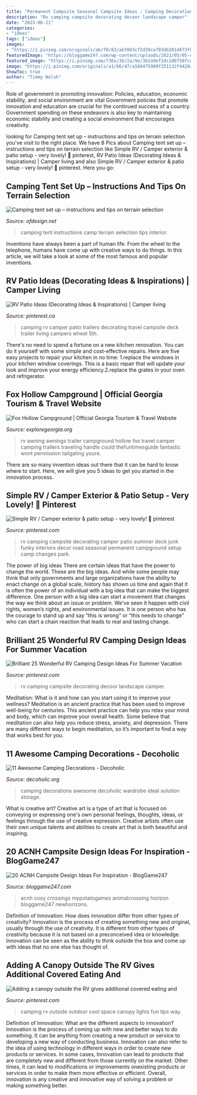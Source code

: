 ```yaml
---
title: "Permanent Campsite Seasonal Campsite Ideas : Camping Decorations Awesome Decoholic Wardrobe Ideal Solution Storage"
description: "Rv camping campsite decorating decoor landscape camper"
date: "2023-06-21"
categories:
- "ideas"
tags: ["ideas"]
images:
- "https://i.pinimg.com/originals/ab/f0/83/abf083cf2d39ce703db201d873f00032.jpg"
featuredImage: "https://bloggame247.com/wp-content/uploads/2021/05/05-cozy-campsite-idea-acnh.jpg"
featured_image: "https://i.pinimg.com/736x/3b/2a/9e/3b2a9ef2dc2d6f56fcddc74260fb4442--rv-camping-camping-ideas.jpg"
image: "https://i.pinimg.com/originals/a1/66/47/a166475989f251132f4428abaab76af2.jpg"
ShowToc: true
author: "Timmy Walsh"
---
```



Role of government in promoting innovation: Policies, education, economic stability, and social environment are vital
Government policies that promote innovation and education are crucial for the continued success of a country. Government spending on these endeavors is also key to maintaining economic stability and creating a social environment that encourages creativity.

	

		
looking for Camping tent set up – instructions and tips on terrain selection you've visit to the right place. We have 8 Pics about Camping tent set up – instructions and tips on terrain selection like Simple RV / Camper exterior &amp; patio setup - very lovely! 👑 pinterest, RV Patio Ideas (Decorating Ideas &amp; Inspirations) | Camper living and also Simple RV / Camper exterior &amp; patio setup - very lovely! 👑 pinterest. Here you go:
		
    
## Camping Tent Set Up – Instructions And Tips On Terrain Selection

<img loading=lazy src="https://www.ofdesign.net/wp-content/uploads/images/camping-tent-set-up-instructions-and-tips-on-terrain-selection-0-2036627042.jpg" onerror="this.onerror=null;this.src='https://tse3.mm.bing.net/th?id=OIP.FyF-unAmt9H737um6qJWagHaFa&amp;pid=15.1';" alt="Camping tent set up – instructions and tips on terrain selection">

_Source: ofdesign.net_

>camping tent instructions camp terrain selection tips interior. 

	

Inventions have always been a part of human life. From the wheel to the telephone, humans have come up with creative ways to do things. In this article, we will take a look at some of the most famous and popular inventions.

    
## RV Patio Ideas (Decorating Ideas &amp; Inspirations) | Camper Living

<img loading=lazy src="https://i.pinimg.com/originals/fc/1d/0e/fc1d0eaeb799aa3ef4eedce73dd2216f.jpg" onerror="this.onerror=null;this.src='https://tse2.mm.bing.net/th?id=OIP.NY3gPKYkYSMAZSdkwIxacAHaJ4&amp;pid=15.1';" alt="RV Patio Ideas (Decorating Ideas &amp; Inspirations) | Camper living">

_Source: pinterest.ca_

>camping rv camper patio trailers decorating travel campsite deck trailer living campers wheel 5th. 

	

There's no need to spend a fortune on a new kitchen renovation. You can do it yourself with some simple and cost-effective repairs. Here are five easy projects to repair your kitchen in no time: 1.replace the windows in your kitchen window coverings. This is a basic repair that will update your look and improve your energy efficiency.2.replace the grates in your oven and refrigerator.

    
## Fox Hollow Campground | Official Georgia Tourism &amp; Travel Website

<img loading=lazy src="https://www.exploregeorgia.org/sites/default/files/styles/listing_slideshow/public/listing_images/profile/1427/20876-17738.jpg?itok=bYvTNlv3" onerror="this.onerror=null;this.src='https://tse1.mm.bing.net/th?id=OIP.9nPRlKeG_JnaaMjYuZqtOQHaFj&amp;pid=15.1';" alt="Fox Hollow Campground | Official Georgia Tourism &amp; Travel Website">

_Source: exploregeorgia.org_

>rv awning awnings trailer campground hollow fox travel camper camping trailers traveling handle could thefuntimesguide fantastic wont permission tailgating youre. 

	

There are so many invention ideas out there that it can be hard to know where to start. Here, we will give you 5 ideas to get you started in the innovation process.

    
## Simple RV / Camper Exterior &amp; Patio Setup - Very Lovely! 👑 Pinterest

<img loading=lazy src="https://i.pinimg.com/736x/3b/2a/9e/3b2a9ef2dc2d6f56fcddc74260fb4442--rv-camping-camping-ideas.jpg" onerror="this.onerror=null;this.src='https://tse4.mm.bing.net/th?id=OIP.aX_1Y43TvOY9bAbH7v3vsQHaFj&amp;pid=15.1';" alt="Simple RV / Camper exterior &amp; patio setup - very lovely! 👑 pinterest">

_Source: pinterest.com_

>rv camping campsite decorating camper patio summer deck junk funky interiors decor road seasonal permanent campground setup camp changes park. 

	

The power of big ideas
There are certain ideas that have the power to change the world. These are the big ideas. And while some people may think that only governments and large organizations have the ability to enact change on a global scale, history has shown us time and again that it is often the power of an individual with a big idea that can make the biggest difference.
One person with a big idea can start a movement that changes the way we think about an issue or problem. We’ve seen it happen with civil rights, women’s rights, and environmental issues. It is one person who has the courage to stand up and say “this is wrong” or “this needs to change” who can start a chain reaction that leads to real and lasting change.

    
## Brilliant 25 Wonderful RV Camping Design Ideas For Summer Vacation

<img loading=lazy src="https://i.pinimg.com/originals/ab/f0/83/abf083cf2d39ce703db201d873f00032.jpg" onerror="this.onerror=null;this.src='https://tse1.mm.bing.net/th?id=OIP.F4O2b_eYqv81zH9PrHdYyQHaFj&amp;pid=15.1';" alt="Brilliant 25 Wonderful RV Camping Design Ideas For Summer Vacation">

_Source: pinterest.com_

>rv camping campsite decorating decoor landscape camper. 

	

Meditation: What is it and how can you start using it to improve your wellness?
Meditation is an ancient practice that has been used to improve well-being for centuries. This ancient practice can help you relax your mind and body, which can improve your overall health. Some believe that meditation can also help you reduce stress, anxiety, and depression. There are many different ways to begin meditation, so it’s important to find a way that works best for you.

    
## 11 Awesome Camping Decorations - Decoholic

<img loading=lazy src="http://decoholic.org/wp-content/uploads/2013/07/camping-23-decorations.jpg" onerror="this.onerror=null;this.src='https://tse4.mm.bing.net/th?id=OIP.BdPvZkAeKPzJcgpHXS5FegHaJ9&amp;pid=15.1';" alt="11 Awesome Camping Decorations - Decoholic">

_Source: decoholic.org_

>camping decorations awesome decoholic wardrobe ideal solution storage. 

	

What is creative art?
Creative art is a type of art that is focused on conveying or expressing one's own personal feelings, thoughts, ideas, or feelings through the use of creative expression. Creative artists often use their own unique talents and abilities to create art that is both beautiful and inspiring.

    
## 20 ACNH Campsite Design Ideas For Inspiration - BlogGame247

<img loading=lazy src="https://bloggame247.com/wp-content/uploads/2021/05/05-cozy-campsite-idea-acnh.jpg" onerror="this.onerror=null;this.src='https://tse4.mm.bing.net/th?id=OIP._b1lLZAN0KuI6KGk0tOOXwHaEd&amp;pid=15.1';" alt="20 ACNH Campsite Design Ideas For Inspiration - BlogGame247">

_Source: bloggame247.com_

>acnh cosy crossings mypotatogames animalcrossing horizon bloggame247 newhorizons. 

	

Definition of Innovation: How does innovation differ from other types of creativity?
Innovation is the process of creating something new and original, usually through the use of creativity. It is different from other types of creativity because it is not based on a preconceived idea or knowledge. Innovation can be seen as the ability to think outside the box and come up with ideas that no one else has thought of.

    
## Adding A Canopy Outside The RV Gives Additional Covered Eating And

<img loading=lazy src="https://i.pinimg.com/originals/a1/66/47/a166475989f251132f4428abaab76af2.jpg" onerror="this.onerror=null;this.src='https://tse4.mm.bing.net/th?id=OIP.lM6G_FbPYj4HZc2vuRp3QQHaE7&amp;pid=15.1';" alt="Adding a canopy outside the RV gives additional covered eating and">

_Source: pinterest.com_

>camping rv outside outdoor cool space canopy lights fun tips way. 

	

Definition of Innovation: What are the different aspects to innovation?
Innovation is the process of coming up with new and better ways to do something. It can be anything from creating a new product or service to developing a new way of conducting business. Innovation can also refer to the idea of using technology in different ways in order to create new products or services. In some cases, Innovation can lead to products that are completely new and different from those currently on the market. Other times, it can lead to modifications or improvements onexisting products or services in order to make them more effective or efficient. Overall, innovation is any creative and innovative way of solving a problem or making something better.

